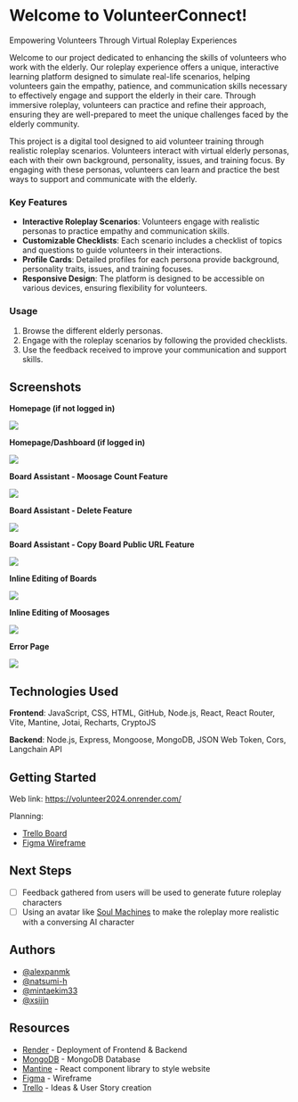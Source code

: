# Welcome to VolunteerConnect!

Empowering Volunteers Through Virtual Roleplay Experiences

Welcome to our project dedicated to enhancing the skills of volunteers who work with the elderly. Our roleplay experience offers a unique, interactive learning platform designed to simulate real-life scenarios, helping volunteers gain the empathy, patience, and communication skills necessary to effectively engage and support the elderly in their care. Through immersive roleplay, volunteers can practice and refine their approach, ensuring they are well-prepared to meet the unique challenges faced by the elderly community.

This project is a digital tool designed to aid volunteer training through realistic roleplay scenarios. Volunteers interact with virtual elderly personas, each with their own background, personality, issues, and training focus. By engaging with these personas, volunteers can learn and practice the best ways to support and communicate with the elderly.

### Key Features

- **Interactive Roleplay Scenarios**: Volunteers engage with realistic personas to practice empathy and communication skills.
- **Customizable Checklists**: Each scenario includes a checklist of topics and questions to guide volunteers in their interactions.
- **Profile Cards**: Detailed profiles for each persona provide background, personality traits, issues, and training focuses.
- **Responsive Design**: The platform is designed to be accessible on various devices, ensuring flexibility for volunteers.

### Usage

1. Browse the different elderly personas.
2. Engage with the roleplay scenarios by following the provided checklists.
3. Use the feedback received to improve your communication and support skills.

## Screenshots

**Homepage (if not logged in)**

<img src="/src/assets/images/homepage.png">

**Homepage/Dashboard (if logged in)**

<img src="/src/assets/images/dashboard.png">

**Board Assistant - Moosage Count Feature**

<img src="/src/assets/images/count.png">

**Board Assistant - Delete Feature**

<img src="/src/assets/images/boardassist.png">

**Board Assistant - Copy Board Public URL Feature**

<img src="/src/assets/images/copy.png">

**Inline Editing of Boards**

<img src="/src/assets/images/editboard.png">

**Inline Editing of Moosages**

<img src="/src/assets/images/editmoosage.png">

**Error Page**

<img src="/src/assets/images/errorpage.png">

## Technologies Used

**Frontend**: JavaScript, CSS, HTML, GitHub, Node.js, React, React Router, Vite, Mantine, Jotai, Recharts, CryptoJS

**Backend**: Node.js, Express, Mongoose, MongoDB, JSON Web Token, Cors, Langchain API

## Getting Started

Web link: https://volunteer2024.onrender.com/

Planning:

- [Trello Board](https://trello.com/b/BwURx6DS/hacksingapore2024)
- [Figma Wireframe](https://www.figma.com/design/Hieytz57rddWCiOOydTNPZ/Hacksingapore?node-id=66-21&t=r5HxiZg9TsAEM1U6-0)

## Next Steps

- [ ] Feedback gathered from users will be used to generate future roleplay characters
- [ ] Using an avatar like [Soul Machines](https://www.soulmachines.com/) to make the roleplay more realistic with a conversing AI character

## Authors

- [@alexpanmk](https://github.com/alexpanmk)
- [@natsumi-h](https://github.com/natsumi-h)
- [@mintaekim33](https://github.com/mintaekim33)
- [@xsijin](https://github.com/xsijin)

## Resources

- [Render](https://render.com/) - Deployment of Frontend & Backend
- [MongoDB](https://www.mongodb.com/) - MongoDB Database
- [Mantine](https://mantine.dev/) - React component library to style website
- [Figma](https://figma.com) - Wireframe
- [Trello](https://trello.com) - Ideas & User Story creation

